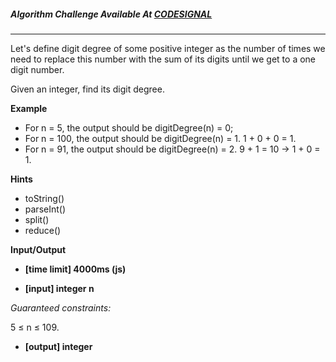 ##### Algorithm Challenge Available At [CODESIGNAL](https://app.codesignal.com/arcade/intro/level-9/AACpNbZANCkhHWNs3)

---

Let's define digit degree of some positive integer as the number of times we need to replace this number with the sum of its digits until we get to a one digit number.

Given an integer, find its digit degree.

**Example**

- For n = 5, the output should be
  digitDegree(n) = 0;
- For n = 100, the output should be
  digitDegree(n) = 1.
  1 + 0 + 0 = 1.
- For n = 91, the output should be
  digitDegree(n) = 2.
  9 + 1 = 10 -> 1 + 0 = 1.

**Hints**

- toString()
- parseInt()
- split()
- reduce()

**Input/Output**

- **[time limit] 4000ms (js)**

- **[input] integer n**

_Guaranteed constraints:_

5 ≤ n ≤ 109.

- **[output] integer**
